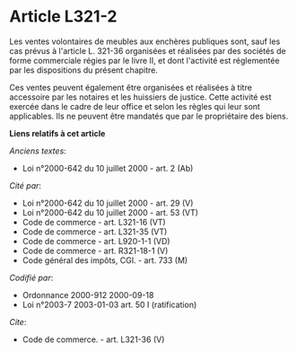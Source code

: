 # Article L321-2

Les ventes volontaires de meubles aux enchères publiques sont, sauf les cas prévus à l'article L. 321-36 organisées et
réalisées par des sociétés de forme commerciale régies par le livre II, et dont l'activité est réglementée par les
dispositions du présent chapitre.

Ces ventes peuvent également être organisées et réalisées à titre accessoire par les notaires et les huissiers de justice.
Cette activité est exercée dans le cadre de leur office et selon les règles qui leur sont applicables. Ils ne peuvent être
mandatés que par le propriétaire des biens.

**Liens relatifs à cet article**

_Anciens textes_:

  - Loi n°2000-642 du 10 juillet 2000 - art. 2 (Ab)

_Cité par_:

  - Loi n°2000-642 du 10 juillet 2000 - art. 29 (V)
  - Loi n°2000-642 du 10 juillet 2000 - art. 53 (VT)
  - Code de commerce - art. L321-16 (VT)
  - Code de commerce - art. L321-35 (VT)
  - Code de commerce - art. L920-1-1 (VD)
  - Code de commerce - art. R321-18-1 (V)
  - Code général des impôts, CGI. - art. 733 (M)

_Codifié par_:

  - Ordonnance 2000-912 2000-09-18
  - Loi n°2003-7 2003-01-03 art. 50 I (ratification)

_Cite_:

  - Code de commerce. - art. L321-36 (V)

